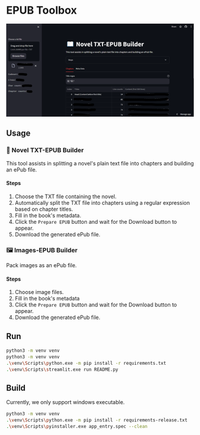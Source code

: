 # EPUB Toolbox

![](txt2epub-preview.png)

## Usage

### 📘 Novel TXT-EPUB Builder

This tool assists in splitting a novel's plain text file
into chapters and building an ePub file.

#### Steps

1. Choose the TXT file containing the novel.
2. Automatically split the TXT file into chapters using a regular expression
based on chapter titles.
3. Fill in the book's metadata.
4. Click the `Prepare EPUB` button and wait for the Download button to appear.
5. Download the generated ePub file.

### 🖼️ Images-EPUB Builder

Pack images as an ePub file.

#### Steps

1. Choose image files.
2. Fill in the book's metadata
3. Click the `Prepare EPUB` button and wait for the Download button to appear.
4. Download the generated ePub file.

## Run

```bash
python3 -m venv venv
python3 -m venv venv
.\venv\Scripts\python.exe -m pip install -r requirements.txt
.\venv\Scripts\streamlit.exe run README.py
```

## Build

Currently, we only support windows executable.

```bash
python3 -m venv venv
.\venv\Scripts\python.exe -m pip install -r requirements-release.txt
.\venv\Scripts\pyinstaller.exe app_entry.spec --clean
```
